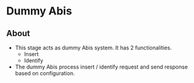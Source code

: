 # Dummy Abis


## About 
* This stage acts as dummy Abis system. It has 2 functionalities.
	* Insert
	* Identify
* The dummy Abis process insert / identify request and send response based on configuration.